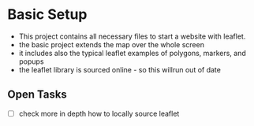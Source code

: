 # Basic Setup

- This project contains all necessary files to start a website with leaflet.
- the basic project extends the map over the whole screen
- it includes also the typical leaflet examples of polygons, markers, and popups
- the leaflet library is sourced online - so this willrun out of date


## Open Tasks
- [ ] check more in depth how to locally source leaflet